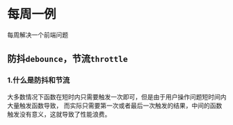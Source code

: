 # 每周一例
每周解决一个前端问题

## 防抖`debounce`，节流`throttle`
### 1.什么是防抖和节流
大多数情况下函数在短时内只需要触发一次即可，但是由于用户操作问题短时间内大量触发函数导致，
而实际只需要第一次或者最后一次触发的结果，中间的函数触发没有意义，这就导致了性能浪费。
